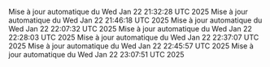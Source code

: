 Mise à jour automatique du Wed Jan 22 21:32:28 UTC 2025
Mise à jour automatique du Wed Jan 22 21:46:18 UTC 2025
Mise à jour automatique du Wed Jan 22 22:07:32 UTC 2025
Mise à jour automatique du Wed Jan 22 22:28:03 UTC 2025
Mise à jour automatique du Wed Jan 22 22:37:07 UTC 2025
Mise à jour automatique du Wed Jan 22 22:45:57 UTC 2025
Mise à jour automatique du Wed Jan 22 23:07:51 UTC 2025
